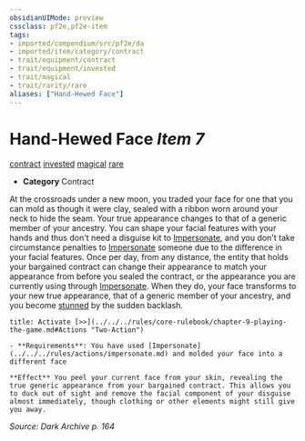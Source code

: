 ```yaml
---
obsidianUIMode: preview
cssclass: pf2e,pf2e-item
tags:
- imported/compendium/src/pf2e/da
- imported/item/category/contract
- trait/equipment/contract
- trait/equipment/invested
- trait/magical
- trait/rarity/rare
aliases: ["Hand-Hewed Face"]
---
```

# Hand-Hewed Face *Item 7*  
[contract](contract-lol.md)  [invested](invested.md)  [magical](magical.md)  [rare](rare.md)  

- **Category** Contract

At the crossroads under a new moon, you traded your face for one that you can mold as though it were clay, sealed with a ribbon worn around your neck to hide the seam. Your true appearance changes to that of a generic member of your ancestry. You can shape your facial features with your hands and thus don't need a disguise kit to [Impersonate](impersonate.md), and you don't take circumstance penalties to [Impersonate](impersonate.md) someone due to the difference in your facial features. Once per day, from any distance, the entity that holds your bargained contract can change their appearance to match your appearance from before you sealed the contract, or the appearance you are currently using through [Impersonate](impersonate.md). When they do, your face transforms to your new true appearance, that of a generic member of your ancestry, and you become [stunned](conditions.md#Stunned) by the sudden backlash.

```ad-embed-ability
title: Activate [>>](../../../rules/core-rulebook/chapter-9-playing-the-game.md#Actions "Two-Action")

- **Requirements**: You have used [Impersonate](../../../rules/actions/impersonate.md) and molded your face into a different face

**Effect** You peel your current face from your skin, revealing the true generic appearance from your bargained contract. This allows you to duck out of sight and remove the facial component of your disguise almost immediately, though clothing or other elements might still give you away.
```

*Source: Dark Archive p. 164*
